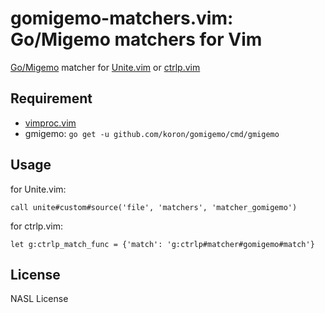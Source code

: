 # gomigemo-matchers.vim: Go/Migemo matchers for Vim

[Go/Migemo][gomigemo] matcher for [Unite.vim] or [ctrlp.vim]

## Requirement

- [vimproc.vim]
- gmigemo: `go get -u github.com/koron/gomigemo/cmd/gmigemo`


## Usage

for Unite.vim:

    call unite#custom#source('file', 'matchers', 'matcher_gomigemo')


for ctrlp.vim:

    let g:ctrlp_match_func = {'match': 'g:ctrlp#matcher#gomigemo#match'}


## License

NASL License


[unite.vim]:https://github.com/Shougo/unite.vim
[ctrlp.vim]:https://github.com/ctrlpvim/ctrlp.vim
[vimproc.vim]:https://github.com/Shougo/vimproc.vim
[gomigemo]:https://github.com/koron/gomigemo
